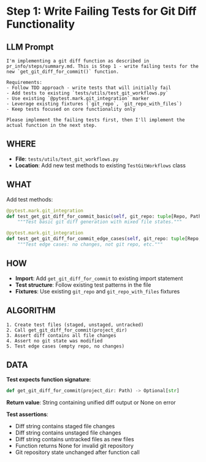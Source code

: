 # Step 1: Write Failing Tests for Git Diff Functionality

## LLM Prompt
```
I'm implementing a git diff function as described in pr_info/steps/summary.md. This is Step 1 - write failing tests for the new `get_git_diff_for_commit()` function.

Requirements:
- Follow TDD approach - write tests that will initially fail
- Add tests to existing `tests/utils/test_git_workflows.py` 
- Use existing `@pytest.mark.git_integration` marker
- Leverage existing fixtures (`git_repo`, `git_repo_with_files`)
- Keep tests focused on core functionality only

Please implement the failing tests first, then I'll implement the actual function in the next step.
```

## WHERE
- **File**: `tests/utils/test_git_workflows.py`
- **Location**: Add new test methods to existing `TestGitWorkflows` class

## WHAT
Add test methods:
```python
@pytest.mark.git_integration
def test_get_git_diff_for_commit_basic(self, git_repo: tuple[Repo, Path]) -> None:
    """Test basic git diff generation with mixed file states."""

@pytest.mark.git_integration  
def test_get_git_diff_for_commit_edge_cases(self, git_repo: tuple[Repo, Path]) -> None:
    """Test edge cases: no changes, not git repo, etc."""
```

## HOW
- **Import**: Add `get_git_diff_for_commit` to existing import statement
- **Test structure**: Follow existing test patterns in the file
- **Fixtures**: Use existing `git_repo` and `git_repo_with_files` fixtures

## ALGORITHM
```
1. Create test files (staged, unstaged, untracked)
2. Call get_git_diff_for_commit(project_dir)
3. Assert diff contains all file changes
4. Assert no git state was modified
5. Test edge cases (empty repo, no changes)
```

## DATA
**Test expects function signature**:
```python
def get_git_diff_for_commit(project_dir: Path) -> Optional[str]
```

**Return value**: String containing unified diff output or None on error

**Test assertions**:
- Diff string contains staged file changes
- Diff string contains unstaged file changes  
- Diff string contains untracked files as new files
- Function returns None for invalid git repository
- Git repository state unchanged after function call
